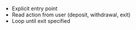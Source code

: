 * Explicit entry point
* Read action from user (deposit, withdrawal, exit)
* Loop until exit specified
